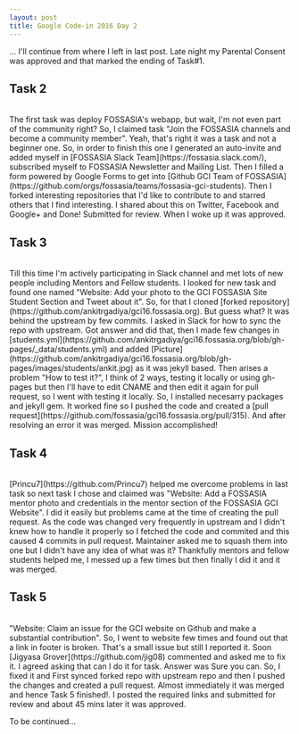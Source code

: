 ```yaml
---
layout: post
title: Google Code-in 2016 Day 2
---
```

... I'll continue from where I left in last post. Late night my Parental Consent was approved and that marked the ending of Task#1.

## Task 2

<br />
The first task was deploy FOSSASIA's webapp, but wait, I'm not even part of the community right? So, I claimed task "Join the FOSSASIA channels and become a community member". Yeah, that's right it was a task and not a beginner one.
So, in order to finish this one I generated an auto-invite and added myself in [FOSSASIA Slack Team](https://fossasia.slack.com/), subscribed myself to FOSSASIA Newsletter and Mailing List. Then I filled a form powered by Google Forms to get into [Github GCI Team of FOSSASIA](https://github.com/orgs/fossasia/teams/fossasia-gci-students). Then I forked interesting repositories that I'd like to contribute to and starred others that I find interesting. I shared about this on Twitter, Facebook and Google+ and Done! Submitted for review.
When I woke up it was approved.

## Task 3

<br />
Till this time I'm actively participating in Slack channel and met lots of new people including Mentors and Fellow students. I looked for new task and found one named "Website: Add your photo to the GCI FOSSASIA Site Student Section and Tweet about it". So, for that I cloned [forked repository](https://github.com/ankitrgadiya/gci16.fossasia.org). But guess what? It was behind the upstream by few commits. I asked in Slack for how to sync the repo with upstream. Got answer and did that, then I made few changes in [students.yml](https://github.com/ankitrgadiya/gci16.fossasia.org/blob/gh-pages/_data/students.yml) and added [Picture](https://github.com/ankitrgadiya/gci16.fossasia.org/blob/gh-pages/images/students/ankit.jpg) as it was jekyll based. Then arises a problem "How to test it?", I think of 2 ways, testing it locally or using gh-pages but then I'll have to edit CNAME and then edit it again for pull request, so I went with testing it locally. So, I installed necesarry packages and jekyll gem. It worked fine so I pushed the code and created a [pull request](https://github.com/fossasia/gci16.fossasia.org/pull/315). And after resolving an error it was merged. Mission accomplished!

## Task 4

<br />
[Princu7](https://github.com/Princu7) helped me overcome problems in last task so next task I chose and claimed was "Website: Add a FOSSASIA mentor photo and credentials in the mentor section of the FOSSASIA GCI Website". I did it easily but problems came at the time of creating the pull request. As the code was changed very frequently in upstream and I didn't knew how to handle it properly so I fetched the code and commited and this caused 4 commits in pull request. Maintainer asked me to squash them into one but I didn't have any idea of what was it? Thankfully mentors and fellow students helped me, I messed up a few times but then finally I did it and it was merged.

## Task 5

<br />
"Website: Claim an issue for the GCI website on Github and make a substantial contribution". So, I went to website few times and found out that a link in footer is broken. That's a small issue but still I reported it. Soon [Jigyasa Grover](https://github.com/jig08) commented and asked me to fix it. I agreed asking that can I do it for task. Answer was Sure you can. So, I fixed it and First synced forked repo with upstream repo and then I pushed the changes and created a pull request. Almost immediately it was merged and hence Task 5 finished!. I posted the required links and submitted for review and about 45 mins later it was approved.

To be continued...
